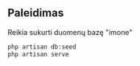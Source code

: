 
## Paleidimas
Reikia sukurti duomenų bazę "imone"
```php artisan migrate
php artisan db:seed
php artisan serve
```
